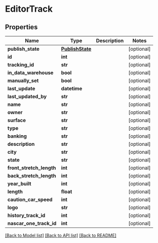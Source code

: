 # EditorTrack

## Properties
Name | Type | Description | Notes
------------ | ------------- | ------------- | -------------
**publish_state** | [**PublishState**](PublishState.md) |  | [optional] 
**id** | **int** |  | [optional] 
**tracking_id** | **str** |  | [optional] 
**in_data_warehouse** | **bool** |  | [optional] 
**manually_set** | **bool** |  | [optional] 
**last_update** | **datetime** |  | [optional] 
**last_updated_by** | **str** |  | [optional] 
**name** | **str** |  | [optional] 
**owner** | **str** |  | [optional] 
**surface** | **str** |  | [optional] 
**type** | **str** |  | [optional] 
**banking** | **str** |  | [optional] 
**description** | **str** |  | [optional] 
**city** | **str** |  | [optional] 
**state** | **str** |  | [optional] 
**front_stretch_length** | **int** |  | [optional] 
**back_stretch_length** | **int** |  | [optional] 
**year_built** | **int** |  | [optional] 
**length** | **float** |  | [optional] 
**caution_car_speed** | **int** |  | [optional] 
**logo** | **str** |  | [optional] 
**history_track_id** | **int** |  | [optional] 
**nascar_one_track_id** | **int** |  | [optional] 

[[Back to Model list]](../README.md#documentation-for-models) [[Back to API list]](../README.md#documentation-for-api-endpoints) [[Back to README]](../README.md)

